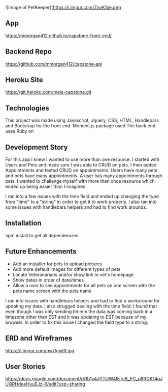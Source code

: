 
![Image of PetKeeper](https://i.imgur.com/ZnvK1xe.png

## App
  https://mmorgan412.github.io/capstone-front-end/
## Backend Repo
  https://github.com/mmorgan412/capstone-api
## Heroku Site
  https://git.heroku.com/mels-capstone.git

## Technologies
  This project was made using Javascript, Jquery, CSS, HTML, Handlebars and Bootstrap for the front end.
  Moment.js package used
  The back end uses Ruby on

## Development Story
  For this app I knew I wanted to use more than one resource.  I started with Users and Pets and made sure I was able to CRUD on pets.  I then added Appointments and tested CRUD on appointments.  Users have many pets and pets have many appointments.  A user has many appointments through pets.  I wanted to challenge myself with more than once resource which ended up being easier than I imagined.

  I ran into a few issues with the time field and ended up changing the type from "time" to a "string" in order to get it to work properly.  I also ran into some issues with handlebars helpers and had to find work arounds.

## Installation
  npm install to get all dependencies

## Future Enhancements
  - Add an installer for pets to upload pictures
  - Add more default images for different types of pets
  - Locate Veteranarians and/or show link to vet's homepage
  - Show dates in order of date/times
  - Allow a user to see appointments for all pets on one screen with the pets name  screen with the pets name

  I ran into issues with handlebars helpers and had to find a workaround for updating my data.  I also strugged dealing with the time field.  I found that even though I was only sending hh:mm the data was coming back in a timezone other than EST and it was updating to EST because of my browser.  In order to fix this issue I changed the field type to a string.


## ERD and Wireframes

https://i.imgur.com/nwUgwIR.jpg

## User Stories

https://docs.google.com/document/d/1b1y4JYTUW4I5TcB_FG_p8RQK14qJUQRHdeeHuuEJz-8/edit?usp=sharing
